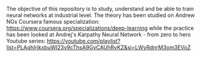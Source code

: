 The objective of this repository is to study, understand and be able to train neural networks at industrial level. The theory has been studied on Andrew NGs Coursera famous specialization: https://www.coursera.org/specializations/deep-learning while the practice has been looked at Andrej's Karpathy Neural Network - from zero to hero Youtube series: https://youtube.com/playlist?list=PLAqhIrjkxbuWI23v9cThsA9GvCAUhRvKZ&si=LWyRdnrM3om3EVoZ

